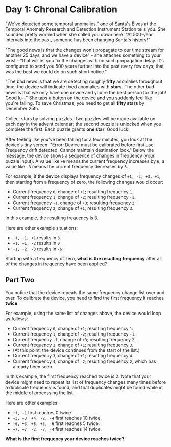 # Day 1: Chronal Calibration

"We've detected some temporal anomalies," one of Santa's Elves at the Temporal
Anomaly Research and Detection Instrument Station tells you. She sounded pretty
worried when she called you down here. "At 500-year intervals into the past,
someone has been changing Santa's history!"

"The good news is that the changes won't propagate to our time stream for
another 25 days, and we have a device" - she attaches something to your wrist -
"that will let you fix the changes with no such propagation delay. It's
configured to send you 500 years further into the past every few days; that was
the best we could do on such short notice."

"The bad news is that we are detecting roughly **fifty** anomalies throughout
time; the device will indicate fixed anomalies with **stars**. The other bad
news is that we only have one device and you're the best person for the job!
Good lu--" She taps a button on the device and you suddenly feel like you're
falling. To save Christmas, you need to get all **fifty stars** by December
25th.

Collect stars by solving puzzles. Two puzzles will be made available on each
day in the advent calendar; the second puzzle is unlocked when you complete the
first. Each puzzle grants **one star**. Good luck!

After feeling like you've been falling for a few minutes, you look at the
device's tiny screen. "Error: Device must be calibrated before first use.
Frequency drift detected. Cannot maintain destination lock." Below the message,
the device shows a sequence of changes in frequency (your puzzle input). A
value like `+6` means the current frequency increases by `6`; a value like `-3`
means the current frequency decreases by `3`.

For example, if the device displays frequency changes of `+1, -2, +3, +1`, then
starting from a frequency of zero, the following changes would occur:

- Current frequency  `0`, change of `+1`; resulting frequency  `1`.
- Current frequency  `1`, change of `-2`; resulting frequency `-1`.
- Current frequency `-1`, change of `+3`; resulting frequency  `2`.
- Current frequency  `2`, change of `+1`; resulting frequency  `3`.

In this example, the resulting frequency is 3.

Here are other example situations:

- `+1, +1, +1` results in  `3`
- `+1, +1, -2` results in  `0`
- `-1, -2, -3` results in `-6`

Starting with a frequency of zero, **what is the resulting frequency** after
all of the changes in frequency have been applied?

## Part Two

You notice that the device repeats the same frequency change list over and
over. To calibrate the device, you need to find the first frequency it reaches
**twice**.

For example, using the same list of changes above, the device would loop as
follows:

- Current frequency  `0`, change of `+1`; resulting frequency  `1`.
- Current frequency  `1`, change of `-2`; resulting frequency `-1`.
- Current frequency `-1`, change of `+3`; resulting frequency  `2`.
- Current frequency  `2`, change of `+1`; resulting frequency  `3`.
- (At this point, the device continues from the start of the list.)
- Current frequency  `3`, change of `+1`; resulting frequency  `4`.
- Current frequency  `4`, change of `-2`; resulting frequency  `2`, which has
  already been seen.

In this example, the first frequency reached twice is 2. Note that your device
might need to repeat its list of frequency changes many times before a
duplicate frequency is found, and that duplicates might be found while in the
middle of processing the list.

Here are other examples:

- `+1, -1` first reaches 0 twice.
- `+3, +3, +4, -2, -4` first reaches 10 twice.
- `-6, +3, +8, +5, -6` first reaches 5 twice.
- `+7, +7, -2, -7, -4` first reaches 14 twice.

**What is the first frequency your device reaches twice?**
